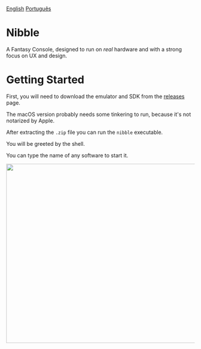 [English](README.md) [Português](README.pt-BR.md)

# Nibble

A Fantasy Console, designed to run on *real* hardware and with a strong focus on
UX and design.

# Getting Started

First, you will need to download the emulator and SDK from the
[releases](https://github.com/nibbleteam/nibble/releases) page.

The macOS version probably needs some tinkering to run, because it's not notarized by Apple.

After extracting the `.zip` file you can run the `nibble` executable.

You will be greeted by the shell.

You can type the name of any software to start it.

<p align="center">
        <img style="image-rendering: pixelated;" src ="https://github.com/pongboy/nibble/raw/master/assets/screencaps/shell-demo.gif" width="800" height="480"/>
</p>

